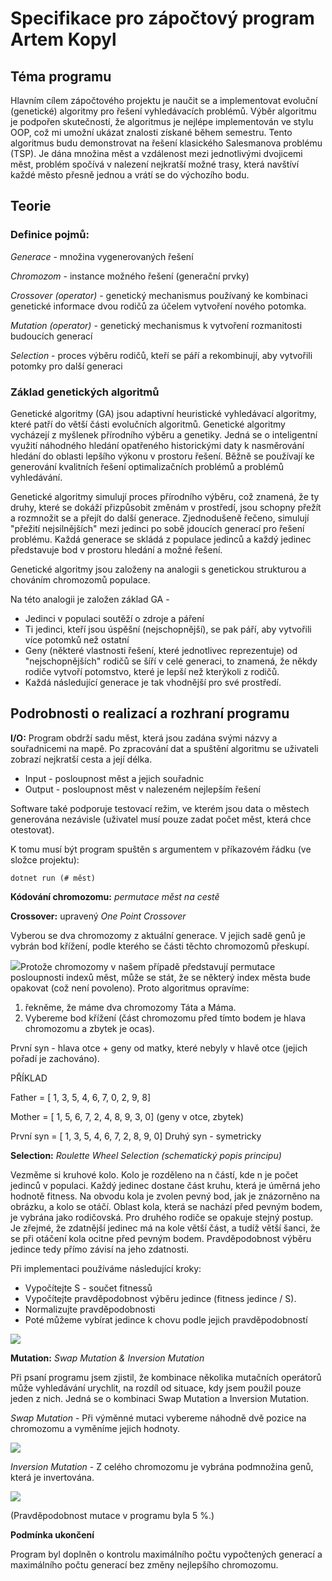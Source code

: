 ﻿# Specifikace pro zápočtový program Artem Kopyl

## Téma programu

Hlavním cílem zápočtového projektu je naučit se a implementovat evoluční (genetické) algoritmy pro řešení vyhledávacích problémů. Výběr algoritmu je podpořen skutečností, že algoritmus je nejlépe implementován ve stylu OOP, což mi umožní ukázat znalosti získané během semestru. Tento algoritmus budu demonstrovat na řešení klasického Salesmanova problému (TSP). Je dána množina měst a vzdálenost mezi jednotlivými dvojicemi měst, problém spočívá v nalezení nejkratší možné trasy, která navštíví každé město přesně jednou a vrátí se do výchozího bodu.

## Teorie

### Definice pojmů:

*Generace* - množina vygenerovaných řešení

*Сhromozom* - instance možného řešení (generační prvky)

*Crossover (operator)* - genetický mechanismus používaný ke kombinaci genetické informace dvou rodičů za účelem vytvoření nového potomka.

*Mutation (operator)* - genetický mechanismus k vytvoření rozmanitosti budoucích generací

*Selection* - proces výběru rodičů, kteří se páří a rekombinují, aby vytvořili potomky pro další generaci

### Základ genetických algoritmů

Genetické algoritmy (GA) jsou adaptivní heuristické vyhledávací algoritmy, které patří do větší části evolučních algoritmů. Genetické algoritmy vycházejí z myšlenek přírodního výběru a genetiky. Jedná se o inteligentní využití náhodného hledání opatřeného historickými daty k nasměrování hledání do oblasti lepšího výkonu v prostoru řešení. Běžně se používají ke generování kvalitních řešení optimalizačních problémů a problémů vyhledávání.

Genetické algoritmy simulují proces přírodního výběru, což znamená, že ty druhy, které se dokáží přizpůsobit změnám v prostředí, jsou schopny přežít a rozmnožit se a přejít do další generace. Zjednodušeně řečeno, simulují "přežití nejsilnějších" mezi jedinci po sobě jdoucích generací pro řešení problému. Každá generace se skládá z populace jedinců a každý jedinec představuje bod v prostoru hledání a možné řešení.

Genetické algoritmy jsou založeny na analogii s genetickou strukturou a chováním chromozomů populace.

Na této analogii je založen základ GA -

- Jedinci v populaci soutěží o zdroje a páření
- Ti jedinci, kteří jsou úspěšní (nejschopnější), se pak páří, aby vytvořili více potomků než ostatní
- Geny (některé vlastnosti řešení, které jednotlivec reprezentuje) od "nejschopnějších" rodičů se šíří v celé generaci, to znamená, že někdy rodiče vytvoří potomstvo, které je lepší než kterýkoli z rodičů.
- Každá následující generace je tak vhodnější pro své prostředí.

## Podrobnosti o realizací a rozhraní programu

**I/O:** Program obdrží sadu měst, která jsou zadána svými názvy a souřadnicemi na mapě. Po zpracování dat a spuštění algoritmu se uživateli zobrazí nejkratší cesta a její délka.

- Input - posloupnost měst a jejich souřadnic
- Output - posloupnost měst v nalezeném nejlepším řešení

Software také podporuje testovací režim, ve kterém jsou data o městech generována nezávisle (uživatel musí pouze zadat počet měst, která chce otestovat).

K tomu musí být program spuštěn s argumentem v příkazovém řádku (ve složce projektu):

    dotnet run (# měst)

**Kódování chromozomu:** *permutace měst na cestě*

**Crossover:** upravený *One Point Crossover*

Vyberou se dva chromozomy z aktuální generace. V jejich sadě genů je vybrán bod křížení, podle kterého se části těchto chromozomů přeskupí.

![](docs/Aspose.Words.41fd8b63-57d9-4502-9703-51d5f7654b29.001.png)Protože chromozomy v našem případě představují permutace posloupnosti indexů měst, může se stát, že se některý index města bude opakovat (což není povoleno). Proto algoritmus opravíme:

1) řekněme, že máme dva chromozomy Táta a Máma.
1) Vybereme bod křížení (část chromozomu před tímto bodem je hlava chromozomu a zbytek je ocas).

První syn - hlava otce + geny od matky, které nebyly v hlavě otce (jejich pořadí je zachováno).

PŘÍKLAD

Father = [ 1, 3, 5, 4, 6, 7, 0, 2, 9, 8]

Mother = [ 1, 5, 6, 7, 2, 4, 8, 9, 3, 0] (geny v otce, zbytek)

První syn = [ 1, 3, 5, 4, 6, 7, 2, 8, 9, 0] Druhý syn - symetricky

**Selection:** *Roulette Wheel Selection (schematický popis principu)*

Vezměme si kruhové kolo. Kolo je rozděleno na n částí, kde n je počet jedinců v populaci. Každý jedinec dostane část kruhu, která je úměrná jeho hodnotě fitness. Na obvodu kola je zvolen pevný bod, jak je znázorněno na obrázku, a kolo se otáčí. Oblast kola, která se nachází před pevným bodem, je vybrána jako rodičovská. Pro druhého rodiče se opakuje stejný postup. Je zřejmé, že zdatnější jedinec má na kole větší část, a tudíž větší šanci, že se při otáčení kola ocitne před pevným bodem. Pravděpodobnost výběru jedince tedy přímo závisí na jeho zdatnosti.

Při implementaci používáme následující kroky:

- Vypočítejte S - součet fitnessů
- Vypočítejte pravděpodobnost výběru jedince (fitness jedince / S).
- Normalizujte pravděpodobnosti
- Poté můžeme vybírat jedince k chovu podle jejich pravděpodobností

![](docs/Aspose.Words.41fd8b63-57d9-4502-9703-51d5f7654b29.002.png)

**Mutation:** *Swap Mutation & Inversion Mutation*

Při psaní programu jsem zjistil, že kombinace několika mutačních operátorů může vyhledávání urychlit, na rozdíl od situace, kdy jsem použil pouze jeden z nich. Jedná se o kombinaci Swap Mutation a Inversion Mutation.

*Swap Mutation* - Při výměnné mutaci vybereme náhodně dvě pozice na chromozomu a vyměníme jejich hodnoty.

![](docs/Aspose.Words.41fd8b63-57d9-4502-9703-51d5f7654b29.003.png)

*Inversion Mutation* - Z celého chromozomu je vybrána podmnožina genů, která je invertována.

![](docs/Aspose.Words.41fd8b63-57d9-4502-9703-51d5f7654b29.004.png)

(Pravděpodobnost mutace v programu byla 5 %.)

**Podmínka ukončení**

Program byl doplněn o kontrolu maximálního počtu vypočtených generací a maximálního počtu generací bez změny nejlepšího chromozomu.
